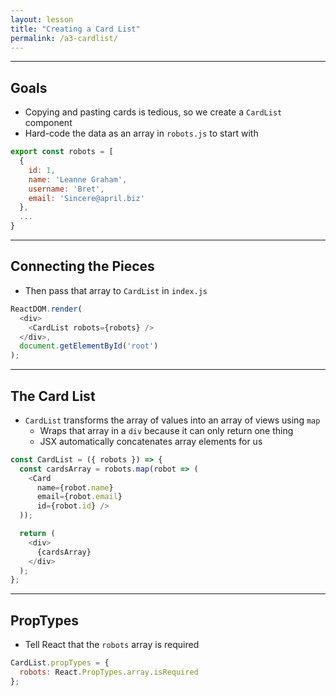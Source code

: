 ```yaml
---
layout: lesson
title: "Creating a Card List"
permalink: /a3-cardlist/
---
```


---
## Goals

- Copying and pasting cards is tedious, so we create a `CardList` component
- Hard-code the data as an array in `robots.js` to start with

```js
export const robots = [
  {
    id: 1,
    name: 'Leanne Graham',
    username: 'Bret',
    email: 'Sincere@april.biz'
  },
  ...
}
```

---
## Connecting the Pieces

- Then pass that array to `CardList` in `index.js`

```js
ReactDOM.render(
  <div>
    <CardList robots={robots} />
  </div>,
  document.getElementById('root')
);
```

---
## The Card List

- `CardList` transforms the array of values into an array of views using `map`
  - Wraps that array in a `div` because it can only return one thing
  - JSX automatically concatenates array elements for us

```js
const CardList = ({ robots }) => {
  const cardsArray = robots.map(robot => (
    <Card
      name={robot.name}
      email={robot.email}
      id={robot.id} />
  ));

  return (
    <div>
      {cardsArray}
    </div>
  );
};
```

---
## PropTypes

- Tell React that the `robots` array is required

```js
CardList.propTypes = {
  robots: React.PropTypes.array.isRequired
};
```
